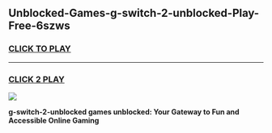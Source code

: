 
## Unblocked-Games-g-switch-2-unblocked-Play-Free-6szws
<h3>
<a href="https://premium76.site?title=g-switch-2-unblocked&ref=18A1">CLICK TO PLAY</a></h3>
<hr>

<h3>
<a href="https://premium76.site?title=g-switch-2-unblocked&ref=18A1">CLICK 2 PLAY</a>
  
</h3>

<a href="https://premium76.site?title=g-switch-2-unblocked&ref=18A1"><img src="https://clearcache.store/games.png"></a>


**g-switch-2-unblocked games unblocked: Your Gateway to Fun and Accessible Online Gaming**
